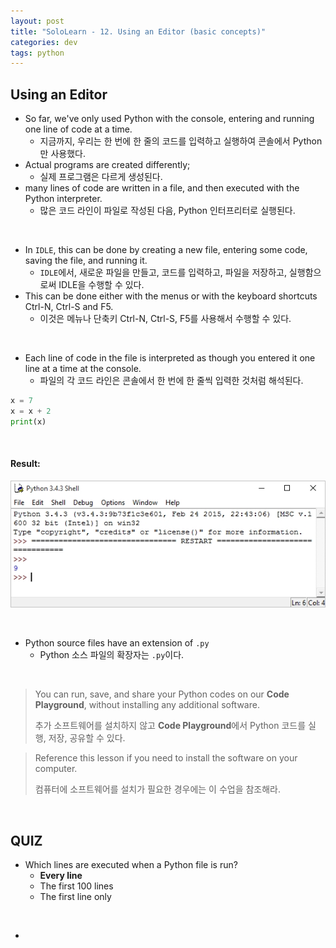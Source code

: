```yaml
---
layout: post
title: "SoloLearn - 12. Using an Editor (basic concepts)"
categories: dev
tags: python
---
```


## Using an Editor

- So far, we've only used Python with the console, entering and running one line of code at a time.
  - 지금까지, 우리는 한 번에 한 줄의 코드를 입력하고 실행하여 콘솔에서 Python만 사용했다.
- Actual programs are created differently;
  - 실제 프로그램은 다르게 생성된다.
- many lines of code are written in a file, and then executed with the Python interpreter.
  - 많은 코드 라인이 파일로 작성된 다음, Python 인터프리터로 실행된다.

<br>

- In `IDLE`, this can be done by creating a new file, entering some code, saving the file, and running it.
  - `IDLE`에서, 새로운 파일을 만들고, 코드를 입력하고, 파일을 저장하고, 실행함으로써 IDLE을 수행할 수 있다.
- This can be done either with the menus or with the keyboard shortcuts Ctrl-N, Ctrl-S and F5.
  - 이것은 메뉴나 단축키 Ctrl-N, Ctrl-S, F5를 사용해서 수행할 수 있다.

<br>

- Each line of code in the file is interpreted as though you entered it one line at a time at the console.
  - 파일의 각 코드 라인은 콘솔에서 한 번에 한 줄씩 입력한 것처럼 해석된다.

```python
x = 7
x = x + 2
print(x)
```

<br>

#### Result:

![soloLearnImage](/assets/img/soloLearnImage.png)

<br>

- Python source files have an extension of `.py`
  - Python 소스 파일의 확장자는 `.py`이다.

<br>

> You can run, save, and share your Python codes on our **Code Playground**, without installing any additional software.
>
> 추가 소프트웨어를 설치하지 않고 **Code Playground**에서 Python 코드를 실행, 저장, 공유할 수 있다.

> Reference this lesson if you need to install the software on your computer.
>
> 컴퓨터에 소프트웨어를 설치가 필요한 경우에는 이 수업을 참조해라.

<br>

## QUIZ

- Which lines are executed when a Python file is run?
  - **Every line**
  - The first 100 lines
  - The first line only

<br>

- 

<br>